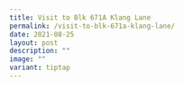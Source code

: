 ```yaml
---
title: Visit to Blk 671A Klang Lane
permalink: /visit-to-blk-671a-klang-lane/
date: 2021-08-25
layout: post
description: ""
image: ""
variant: tiptap
---
```


